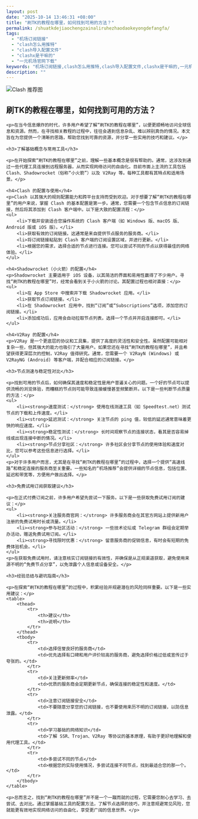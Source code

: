 ```yaml
---
layout: post
date: "2025-10-14 13:46:31 +08:00"
title: "刷TK的教程在哪里，如何找到可用的方法？"
permalink: /shuatkdejiaochengzainaliruhezhaodaokeyongdefangfa/
tags:
  - "机场订阅链接"
  - "clash怎么用推特"
  - "clash导入配置文件"
  - "clashx是干嘛的"
  - "一元机场官网下载"
keywords: "机场订阅链接,clash怎么用推特,clash导入配置文件,clashx是干嘛的,一元机场官网下载"
description: ""
---
```


![Clash 推荐图](https://clashjd.github.io/assets/img/tiktok机场推荐.png)

## 刷TK的教程在哪里，如何找到可用的方法？


    <p>在当今信息爆炸的时代，许多用户希望了解“刷TK的教程在哪里”，以便更顺畅地访问全球信息和资源。然而，在寻找相关教程的过程中，往往会遇到信息杂乱、难以辨别真伪的情况。本文旨在为您提供一个清晰的思路，帮助您找到可靠的资源，并分享一些实用的技巧和建议。</p>

    <h3>了解基础概念与常用工具</h3>

    <p>在开始探索“刷TK的教程在哪里”之前，理解一些基本概念是很有帮助的。通常，这涉及到通过一些代理工具连接到远程服务器，从而实现网络访问的自由化。目前市面上主流的工具包括 Clash、Shadowrocket（俗称“小火箭”）以及 V2Ray 等。每种工具都有其特点和适用场景。</p>

    <h4>Clash 的配置与使用</h4>
    <p>Clash 以其强大的规则配置能力和跨平台支持而受到欢迎。对于想要了解“刷TK的教程在哪里”的用户来说，掌握 Clash 的基本配置是第一步。通常，您需要一个包含节点信息的订阅链接，然后将其添加到 Clash 客户端中。以下是大致的配置流程：</p>
    <ul>
        <li>下载并安装适合您操作系统的 Clash 客户端（如 Windows 版、macOS 版、Android 版或 iOS 版）。</li>
        <li>获取有效的订阅链接。这通常是来自提供节点服务的服务商。</li>
        <li>将订阅链接粘贴到 Clash 客户端的订阅设置区域，并进行更新。</li>
        <li>根据您的需求，选择合适的节点进行连接。您可以尝试不同的节点以获得最佳的网络体验。</li>
    </ul>

    <h4>Shadowrocket（小火箭）的配置</h4>
    <p>Shadowrocket 主要适用于 iOS 设备，以其简洁的界面和易用性赢得了不少用户。寻找“刷TK的教程在哪里”时，经常会看到关于小火箭的讨论。其配置过程也相对直接：</p>
    <ul>
        <li>在 App Store 中搜索并下载 Shadowrocket 应用。</li>
        <li>获取节点订阅链接。</li>
        <li>在 Shadowrocket 应用中，找到“订阅”或“Subscriptions”选项，添加您的订阅链接。</li>
        <li>添加成功后，应用会自动拉取节点列表。选择一个节点并开启连接即可。</li>
    </ul>

    <h4>V2Ray 的配置</h4>
    <p>V2Ray 是一个更底层的协议和工具集，提供了高度的灵活性和安全性。虽然配置可能相对复杂一些，但其强大的能力也吸引了大量用户。如果您还在寻找“刷TK的教程在哪里”，并且希望获得更深层次的控制，V2Ray 值得研究。通常，您需要一个 V2RayN (Windows) 或 V2RayNG (Android) 等客户端，并配合相应的订阅链接。</p>

    <h3>节点测速与稳定性对比</h3>

    <p>找到可用的节点后，如何确保其速度和稳定性是用户普遍关心的问题。一个好的节点可以提供流畅的浏览体验，而糟糕的节点则可能导致连接缓慢甚至频繁断开。以下是一些判断节点质量的方法：</p>
    <ul>
        <li><strong>速度测试：</strong> 使用在线测速工具（如 Speedtest.net）测试节点的下载和上传速度。</li>
        <li><strong>延迟测试：</strong> 关注节点的 ping 值，较低的延迟通常意味着更快的响应速度。</li>
        <li><strong>稳定性测试：</strong> 长时间观察节点的连接状态，看其是否容易掉线或出现连接中断的情况。</li>
        <li><strong>节点分享社区：</strong> 许多社区会分享节点的使用体验和速度对比，您可以参考这些信息进行选择。</li>
    </ul>
    <p>对于许多用户而言，尤其是在寻找“刷TK的教程在哪里”的过程中，选择一个提供“高速线路”和稳定连接的服务商至关重要。一些知名的“机场推荐”会提供详细的节点信息，包括位置、延迟和带宽等，方便用户做出选择。</p>

    <h3>免费试用订阅获取建议</h3>

    <p>在正式付费订阅之前，许多用户希望先尝试一下服务。以下是一些获取免费试用订阅的建议：</p>
    <ul>
        <li><strong>关注服务商官网：</strong> 许多服务商会在其官方网站上提供新用户注册的免费试用时长或流量。</li>
        <li><strong>参与社区活动：</strong> 一些技术论坛或 Telegram 群组会定期举办活动，赠送免费试用订阅。</li>
        <li><strong>寻找限时优惠：</strong> 留意服务商的促销信息，有时会有短期的免费体验机会。</li>
    </ul>
    <p>在获取免费试用时，请注意核实订阅链接的有效性，并确保是从正规渠道获取，避免使用来源不明的“免费节点分享”，以免泄露个人信息或设备安全。</p>

    <h3>经验总结与避坑指南</h3>

    <p>在探索“刷TK的教程在哪里”的过程中，积累经验并规避潜在的风险同样重要。以下是一些实用建议：</p>
    <table>
        <thead>
            <tr>
                <th>建议</th>
                <th>说明</th>
            </tr>
        </thead>
        <tbody>
            <tr>
                <td>选择信誉良好的服务商</td>
                <td>优先选择有口碑和用户评价较高的服务商，避免选择价格过低或宣传过于夸张的。</td>
            </tr>
            <tr>
                <td>关注更新频率</td>
                <td>优质的服务商会定期更新节点，确保连接的稳定性和速度。</td>
            </tr>
            <tr>
                <td>注意订阅链接安全</td>
                <td>不要随意分享您的订阅链接，也不要使用来历不明的订阅链接，以防信息泄露。</td>
            </tr>
            <tr>
                <td>学习基础的网络知识</td>
                <td>了解 SSR、Trojan、V2Ray 等协议的基本原理，有助于更好地理解和使用代理工具。</td>
            </tr>
            <tr>
                <td>多尝试不同的节点</td>
                <td>根据您的实际使用情况，多尝试连接不同节点，找到最适合您的那一个。</td>
            </tr>
        </tbody>
    </table>

    <p>总而言之，找到“刷TK的教程在哪里”并不是一个一蹴而就的过程，它需要您耐心去学习、去尝试、去对比。通过掌握基础工具的配置方法，了解节点选择的技巧，并注意规避常见风险，您就能更有效地实现网络访问的自由化，享受更广阔的信息世界。</p>